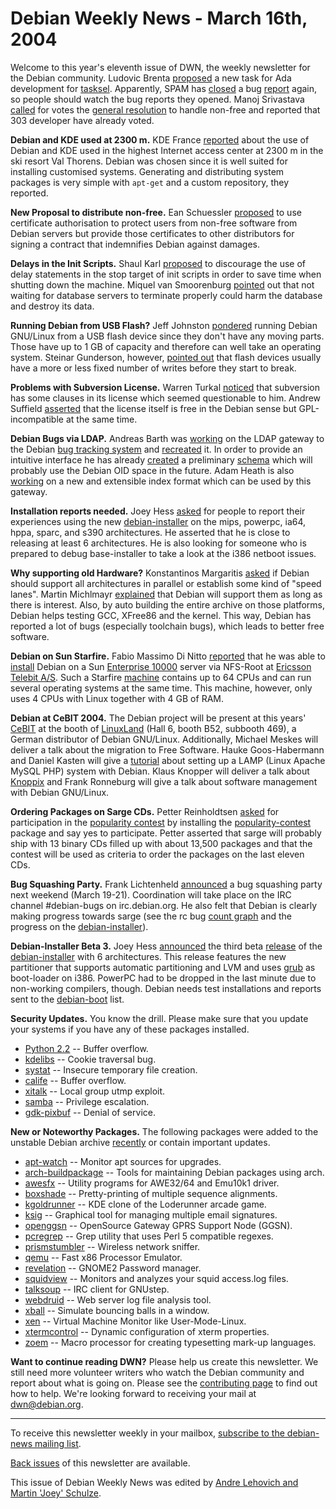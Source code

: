 
Debian Weekly News - March 16th, 2004
=====================================


Welcome to this year's eleventh issue of DWN, the weekly newsletter for the
Debian community. Ludovic Brenta [proposed](https://lists.debian.org/debian-devel-0403/msg00428.html) a
new task for Ada development for [tasksel](https://packages.debian.org/tasksel). Apparently, SPAM has [closed](https://lists.debian.org/debian-devel-0403/msg00847.html) a
bug [report](https://bugs.debian.org/190721) again, so people should
watch the bug reports they opened. Manoj Srivastava [called](https://lists.debian.org/debian-vote-0403/msg00853.html) for
votes the [general resolution](https://www.debian.org/vote/2004/vote_002) to
handle non-free and reported that 303 developer have already voted.


**Debian and KDE used at 2300 m.** KDE France [reported](http://www.kde-france.org/article.php3?id_article=115)
about the use of Debian and KDE used in the highest Internet access center at
2300 m in the ski resort Val Thorens. Debian was chosen since it is well
suited for installing customised systems. Generating and distributing system
packages is very simple with `apt-get` and a custom repository,
they reported.


**New Proposal to distribute non-free.** Ean Schuessler [proposed](https://lists.debian.org/debian-project-0403/msg00284.html)
to use certificate authorisation to protect users from non-free software from
Debian servers but provide those certificates to other distributors for
signing a contract that indemnifies Debian against damages.


**Delays in the Init Scripts.** Shaul Karl [proposed](https://lists.debian.org/debian-devel-0403/msg00270.html) to
discourage the use of delay statements in the stop target of init scripts in
order to save time when shutting down the machine. Miquel van Smoorenburg [pointed](https://lists.debian.org/debian-devel-0403/msg00283.html) out
that not waiting for database servers to terminate properly could harm the
database and destroy its data.


**Running Debian from USB Flash?** Jeff Johnston [pondered](https://lists.debian.org/debian-devel-0403/msg00363.html)
running Debian GNU/Linux from a USB flash device since they don't have any
moving parts. Those have up to 1 GB of capacity and therefore can well
take an operating system. Steinar Gunderson, however, [pointed out](https://lists.debian.org/debian-devel-0403/msg00365.html)
that flash devices usually have a more or less fixed number of writes before
they start to break.


**Problems with Subversion License.** Warren Turkal [noticed](https://lists.debian.org/debian-legal-0403/msg00132.html)
that subversion has some clauses in its license which seemed questionable to
him. Andrew Suffield [asserted](https://lists.debian.org/debian-legal-0403/msg00137.html)
that the license itself is free in the Debian sense but GPL-incompatible at
the same time.


**Debian Bugs via LDAP.** Andreas Barth was [working](https://lists.debian.org/debian-devel-0403/msg00388.html) on
the LDAP gateway to the Debian [bug tracking
system](https://www.debian.org/Bugs/) and [recreated](https://lists.debian.org/debian-devel-announce-0403/msg00008.html) it. In order to provide an intuitive interface he has already [created](https://lists.debian.org/debian-devel-0403/msg00480.html) a
preliminary [schema](https://people.debian.org/~aba/bts2ldap/debian-bts.schema)
which will probably use the Debian OID space in the future. Adam Heath is
also [working](https://lists.debian.org/debian-devel-0403/msg00416.html) on a new and extensible index format which can be used by this
gateway.


**Installation reports needed.** Joey Hess [asked](https://lists.debian.org/debian-boot-0403/msg01355.html) for
people to report their experiences using the new [debian-installer](https://www.debian.org/devel/debian-installer/) on the mips,
powerpc, ia64, hppa, sparc, and s390 architectures. He asserted that he is
close to releasing at least 6 architectures. He is also looking for someone
who is prepared to debug base-installer to take a look at the i386 netboot
issues.


**Why supporting old Hardware?** Konstantinos Margaritis [asked](https://lists.debian.org/debian-vote-0403/msg00851.html) if
Debian should support all architectures in parallel or establish some kind of
"speed lanes". Martin Michlmayr [explained](https://lists.debian.org/debian-vote-0403/msg00852.html)
that Debian will support them as long as there is interest. Also, by auto
building the entire archive on those platforms, Debian helps testing GCC,
XFree86 and the kernel. This way, Debian has reported a lot of bugs
(especially toolchain bugs), which leads to better free software.


**Debian on Sun Starfire.** Fabio Massimo Di Nitto [reported](https://lists.debian.org/debian-sparc-0403/msg00007.html)
that he was able to [install](https://people.debian.org/~fabbione/e10k/debian_on_e10k.txt)
Debian on a Sun [Enterprise 10000](http://www.anysystem.com/sunen10e24x4.html) server
via NFS-Root at [Ericsson Telebit A/S](http://www.tbit.dk/). Such
a Starfire [machine](http://www.sunstuff.org/hardware/systems/sun4/sun4u/ULTRAEnterprise10000/) contains up to 64 CPUs and can run several operating systems at
the same time. This machine, however, only uses 4 CPUs with Linux together
with 4 GB of RAM.


**Debian at CeBIT 2004.** The Debian project will be present
at this years' [CeBIT](https://www.debian.org/events/2004/0318-cebit) at the booth
of [LinuxLand](http://www.linuxland.de/) (Hall 6, booth B52,
subbooth 469), a German distributor of Debian GNU/Linux. Additionally,
Michael Meskes will deliver a talk about the migration to Free Software.
Hauke Goos-Habermann and Daniel Kasten will give a [tutorial](http://www.ltt.de/logon-briefings.2004/cebit/march.20/tutorials.shtml#T1p) about setting up a LAMP (Linux Apache MySQL PHP) system with
Debian. Klaus Knopper will deliver a talk about [Knoppix](http://www.knopper.net/knoppix/) and Frank Ronneburg will
give a talk about software management with Debian GNU/Linux.


**Ordering Packages on Sarge CDs.** Petter Reinholdtsen [asked](https://lists.debian.org/debian-devel-announce-0403/msg00009.html) for participation in the [popularity contest](https://popcon.debian.org/) by installing the [popularity-contest](https://packages.debian.org/popularity-contest)
package and say yes to participate. Petter asserted that sarge will probably
ship with 13 binary CDs filled up with about 13,500 packages and that the
contest will be used as criteria to order the packages on the last eleven
CDs.


**Bug Squashing Party.** Frank Lichtenheld [announced](https://lists.debian.org/debian-devel-announce-0403/msg00012.html) a bug squashing party next weekend (March 19-21). Coordination
will take place on the IRC channel #debian-bugs on irc.debian.org. He also
felt that Debian is clearly making progress towards sarge (see the rc bug [count graph](https://bugs.debian.org/release-critical/) and the
progress on the [debian-installer](https://www.debian.org/devel/debian-installer/)).


**Debian-Installer Beta 3.** Joey Hess [announced](https://lists.debian.org/debian-boot-0403/msg01796.html)
the third beta [release](https://www.debian.org/devel/debian-installer/News/2004/7) of the [debian-installer](https://www.debian.org/devel/debian-installer/) with 6 architectures. This release features the new
partitioner that supports automatic partitioning and LVM and uses [grub](https://packages.debian.org/grub) as boot-loader on i386.
PowerPC had to be dropped in the last minute due to non-working compilers,
though. Debian needs test installations and reports sent to the [debian-boot](https://lists.debian.org/debian-boot/) list.


**Security Updates.** You know the drill. Please make sure
that you update your systems if you have any of these packages installed.


* [Python 2.2](https://www.debian.org/security/2004/dsa-458) --
 Buffer overflow.
* [kdelibs](https://www.debian.org/security/2004/dsa-459) --
 Cookie traversal bug.
* [systat](https://www.debian.org/security/2004/dsa-460) --
 Insecure temporary file creation.
* [calife](https://www.debian.org/security/2004/dsa-461) --
 Buffer overflow.
* [xitalk](https://www.debian.org/security/2004/dsa-462) --
 Local group utmp exploit.
* [samba](https://www.debian.org/security/2004/dsa-463) --
 Privilege escalation.
* [gdk-pixbuf](https://www.debian.org/security/2004/dsa-464) --
 Denial of service.


**New or Noteworthy Packages.** The following packages were
added to the unstable Debian archive [recently](https://packages.debian.org/unstable/newpkg_main) or contain
important updates.


* [apt-watch](https://packages.debian.org/unstable/admin/apt-watch)
 -- Monitor apt sources for upgrades.
* [arch-buildpackage](https://packages.debian.org/unstable/devel/arch-buildpackage)
 -- Tools for maintaining Debian packages using arch.
* [awesfx](https://packages.debian.org/unstable/sound/awesfx)
 -- Utility programs for AWE32/64 and Emu10k1 driver.
* [boxshade](https://packages.debian.org/unstable/science/boxshade)
 -- Pretty-printing of multiple sequence alignments.
* [kgoldrunner](https://packages.debian.org/unstable/games/kgoldrunner)
 -- KDE clone of the Loderunner arcade game.
* [ksig](https://packages.debian.org/unstable/kde/ksig)
 -- Graphical tool for managing multiple email signatures.
* [openggsn](https://packages.debian.org/unstable/net/openggsn)
 -- OpenSource Gateway GPRS Support Node (GGSN).
* [pcregrep](https://packages.debian.org/unstable/utils/pcregrep)
 -- Grep utility that uses Perl 5 compatible regexes.
* [prismstumbler](https://packages.debian.org/unstable/net/prismstumbler)
 -- Wireless network sniffer.
* [qemu](https://packages.debian.org/unstable/misc/qemu)
 -- Fast x86 Processor Emulator.
* [revelation](https://packages.debian.org/unstable/gnome/revelation)
 -- GNOME2 Password manager.
* [squidview](https://packages.debian.org/unstable/admin/squidview)
 -- Monitors and analyzes your squid access.log files.
* [talksoup](https://packages.debian.org/unstable/net/talksoup)
 -- IRC client for GNUstep.
* [webdruid](https://packages.debian.org/unstable/web/webdruid)
 -- Web server log file analysis tool.
* [xball](https://packages.debian.org/unstable/games/xball)
 -- Simulate bouncing balls in a window.
* [xen](https://packages.debian.org/unstable/misc/xen)
 -- Virtual Machine Monitor like User-Mode-Linux.
* [xtermcontrol](https://packages.debian.org/unstable/x11/xtermcontrol)
 -- Dynamic configuration of xterm properties.
* [zoem](https://packages.debian.org/unstable/text/zoem)
 -- Macro processor for creating typesetting mark-up languages.


**Want to continue reading DWN?** Please help us create this
newsletter. We still need more volunteer writers who watch the Debian
community and report about what is going on. Please see the [contributing page](https://www.debian.org/News/weekly/contributing) to find out how
to help. We're looking forward to receiving your mail at [dwn@debian.org](mailto:dwn@debian.org).




---



 To receive this newsletter weekly in your mailbox, [subscribe to the debian-news mailing list](https://lists.debian.org/debian-news/).



[Back issues](https://www.debian.org/News/weekly/) of this newsletter are available.



This issue of Debian Weekly News was edited by [Andre Lehovich and Martin 'Joey' Schulze](mailto:dwn@debian.org).




